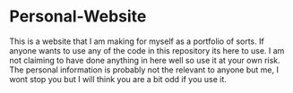 # Personal-Website

This is a website that I am making for myself as a portfolio of sorts. If anyone wants to use any of the code in this repository its here to use. I am not claiming to have done anything in here well so use it at your own risk. The personal information is probably not the relevant to anyone but me, I wont stop you but I will think you are a bit odd if you use it.
